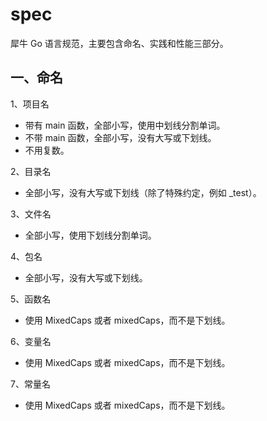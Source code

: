# spec

犀牛 Go 语言规范，主要包含命名、实践和性能三部分。

## 一、命名

1、项目名

- 带有 main 函数，全部小写，使用中划线分割单词。
- 不带 main 函数，全部小写，没有大写或下划线。
- 不用复数。

2、目录名

- 全部小写，没有大写或下划线（除了特殊约定，例如 _test）。

3、文件名

- 全部小写，使用下划线分割单词。

4、包名

- 全部小写，没有大写或下划线。

5、函数名

- 使用 MixedCaps 或者 mixedCaps，而不是下划线。

6、变量名

- 使用 MixedCaps 或者 mixedCaps，而不是下划线。

7、常量名

- 使用 MixedCaps 或者 mixedCaps，而不是下划线。
